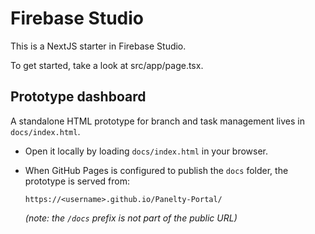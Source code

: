 # Firebase Studio

This is a NextJS starter in Firebase Studio.

To get started, take a look at src/app/page.tsx.

## Prototype dashboard

A standalone HTML prototype for branch and task management lives in `docs/index.html`.

- Open it locally by loading `docs/index.html` in your browser.
- When GitHub Pages is configured to publish the `docs` folder, the prototype is served from:

  `https://<username>.github.io/Panelty-Portal/`

  *(note: the `/docs` prefix is not part of the public URL)*
